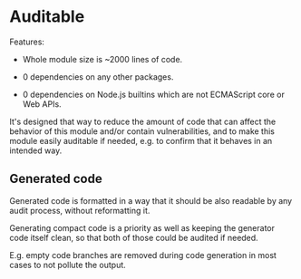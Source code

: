 # Auditable

Features:

  * Whole module size is ~2000 lines of code.

  * 0 dependencies on any other packages.

  * 0 dependencies on Node.js builtins which are not ECMAScript core or Web APIs.

It's designed that way to reduce the amount of code that can affect the behavior of this module
and/or contain vulnerabilities, and to make this module easily auditable if needed, e.g. to
confirm that it behaves in an intended way.

## Generated code

Generated code is formatted in a way that it should be also readable by any audit process,
without reformatting it.

Generating compact code is a priority as well as keeping the generator code itself clean,
so that both of those could be audited if needed.

E.g. empty code branches are removed during code generation in most cases to not pollute the output.
